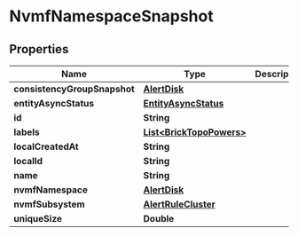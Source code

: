 

# NvmfNamespaceSnapshot


## Properties

Name | Type | Description | Notes
------------ | ------------- | ------------- | -------------
**consistencyGroupSnapshot** | [**AlertDisk**](AlertDisk.md) |  |  [optional]
**entityAsyncStatus** | [**EntityAsyncStatus**](EntityAsyncStatus.md) |  |  [optional]
**id** | **String** |  | 
**labels** | [**List&lt;BrickTopoPowers&gt;**](BrickTopoPowers.md) |  |  [optional]
**localCreatedAt** | **String** |  | 
**localId** | **String** |  | 
**name** | **String** |  | 
**nvmfNamespace** | [**AlertDisk**](AlertDisk.md) |  |  [optional]
**nvmfSubsystem** | [**AlertRuleCluster**](AlertRuleCluster.md) |  | 
**uniqueSize** | **Double** |  | 



